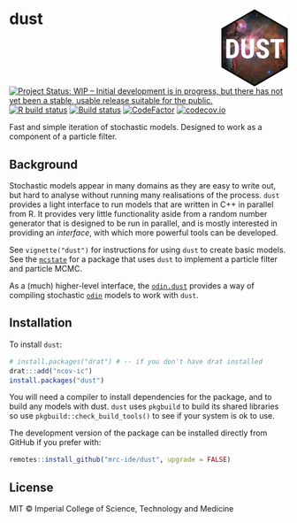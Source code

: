 # dust <img src='man/figures/logo.png' align="right" height="139" />

<!-- badges: start -->
[![Project Status: WIP – Initial development is in progress, but there has not yet been a stable, usable release suitable for the public.](https://www.repostatus.org/badges/latest/wip.svg)](https://www.repostatus.org/#wip)
[![R build status](https://github.com/mrc-ide/dust/workflows/R-CMD-check/badge.svg)](https://github.com/mrc-ide/dust/actions)
[![Build status](https://badge.buildkite.com/bf7030c393da3ab92f65c63de87bb301b9657a8a9ac6dfb981.svg)](https://buildkite.com/mrc-ide/dust)
[![CodeFactor](https://www.codefactor.io/repository/github/mrc-ide/dust/badge)](https://www.codefactor.io/repository/github/mrc-ide/dust)
[![codecov.io](https://codecov.io/github/mrc-ide/dust/coverage.svg?branch=master)](https://codecov.io/github/mrc-ide/dust?branch=master)
<!-- badges: end -->

Fast and simple iteration of stochastic models. Designed to work as a component of a particle filter.

## Background

Stochastic models appear in many domains as they are easy to write out, but hard to analyse without running many realisations of the process. `dust` provides a light interface to run models that are written in C++ in parallel from R. It provides very little functionality aside from a random number generator that is designed to be run in parallel, and is mostly interested in providing an _interface_, with which more powerful tools can be developed.

See `vignette("dust")` for instructions for using `dust` to create basic models. See the [`mcstate`](https://mrc-ide.github.io/mcstate) for a package that uses `dust` to implement a particle filter and particle MCMC.

As a (much) higher-level interface, the [`odin.dust`](https://mrc-ide.github.io/odin.dust) provides a way of compiling stochastic [`odin`](https://mrc-ide.github.io/odin) models to work with `dust`.

## Installation

To install `dust`:

```r
# install.packages("drat") # -- if you don't have drat installed
drat:::add("ncov-ic")
install.packages("dust")
```

You will need a compiler to install dependencies for the package, and to build any models with dust.  `dust` uses `pkgbuild` to build its shared libraries so use `pkgbuild::check_build_tools()` to see if your system is ok to use.

The development version of the package can be installed directly from GitHub if you prefer with:

```r
remotes::install_github("mrc-ide/dust", upgrade = FALSE)
```

## License

MIT © Imperial College of Science, Technology and Medicine
